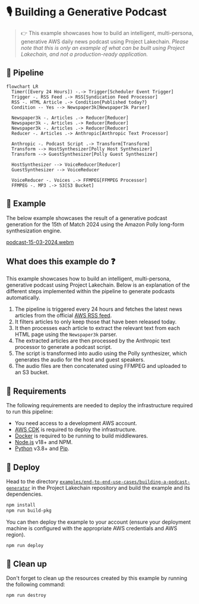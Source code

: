 # 🎙️ Building a Generative Podcast

> 👉 This example showcases how to build an intelligent, multi-persona, generative AWS daily news podcast using Project Lakechain. _Please note that this is only an example of what can be built using Project Lakechain, and not a production-ready application._

## :dna: Pipeline

```mermaid
flowchart LR
  Timer([Every 24 Hours]) -.-> Trigger[Scheduler Event Trigger]
  Trigger -. RSS Feed .-> RSS[Syndication Feed Processor]
  RSS -. HTML Article .-> Condition{Published today?}
  Condition -- Yes --> Newspaper3k[Newspaper3k Parser]

  Newspaper3k -. Articles .-> Reducer[Reducer]
  Newspaper3k -. Articles .-> Reducer[Reducer]
  Newspaper3k -. Articles .-> Reducer[Reducer]
  Reducer -. Articles .-> Anthropic[Anthropic Text Processor]

  Anthropic -. Podcast Script .-> Transform[Transform]
  Transform --> HostSynthesizer[Polly Host Synthesizer]
  Transform --> GuestSynthesizer[Polly Guest Synthesizer]

  HostSynthesizer --> VoiceReducer[Reducer]
  GuestSynthesizer --> VoiceReducer

  VoiceReducer -. Voices .-> FFMPEG[FFMPEG Processor]
  FFMPEG -. MP3 .-> S3[S3 Bucket]
```

## 🌟 Example

The below example showcases the result of a generative podcast generation for the 15th of Match 2024 using the Amazon Polly long-form synthesization engine.

[podcast-15-03-2024.webm](https://github.com/awslabs/project-lakechain/assets/1384633/6a2629c2-823c-473c-9ef4-9a140d7dca9f)

## What does this example do ❓

This example showcases how to build an intelligent, multi-persona, generative podcast using Project Lakechain. Below is an explanation of the different steps implemented within the pipeline to generate podcasts automatically.

1. The pipeline is triggered every 24 hours and fetches the latest news articles from the official [AWS RSS feed](https://aws.amazon.com/blogs/aws/feed/).
2. It filters articles to only keep those that have been released today.
3. It then processes each article to extract the relevant text from each HTML page using the `Newspaper3k` parser.
4. The extracted articles are then processed by the Anthropic text processor to generate a podcast script.
5. The script is transformed into audio using the Polly synthesizer, which generates the audio for the host and guest speakers.
6. The audio files are then concatenated using FFMPEG and uploaded to an S3 bucket.

## 📝 Requirements

The following requirements are needed to deploy the infrastructure required to run this pipeline:

- You need access to a development AWS account.
- [AWS CDK](https://docs.aws.amazon.com/cdk/latest/guide/getting_started.html#getting_started_install) is required to deploy the infrastructure.
- [Docker](https://docs.docker.com/get-docker/) is required to be running to build middlewares.
- [Node.js](https://nodejs.org/en/download/) v18+ and NPM.
- [Python](https://www.python.org/downloads/) v3.8+ and [Pip](https://pip.pypa.io/en/stable/installation/).

## 🚀 Deploy

Head to the directory [`examples/end-to-end-use-cases/building-a-podcast-generator`](/examples/end-to-end-use-cases/building-a-podcast-generator) in the Project Lakechain repository and build the example and its dependencies.

```bash
npm install
npm run build-pkg
```

You can then deploy the example to your account (ensure your deployment machine is configured with the appropriate AWS credentials and AWS region).

```bash
npm run deploy
```

## 🧹 Clean up

Don't forget to clean up the resources created by this example by running the following command:

```bash
npm run destroy
```
